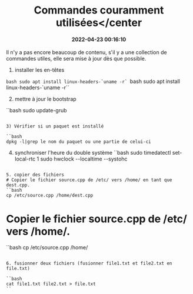 # <center>Commandes couramment utilisées</center

#### <center>2022-04-23 00:16:10</center>

Il n'y a pas encore beaucoup de contenu, s'il y a une collection de commandes utiles, elle sera mise à jour dès que possible.

1. installer les en-têtes

``bash
sudo apt install linux-headers-`uname -r`
``bash sudo apt install linux-headers-`uname -r``

2. mettre à jour le bootstrap

``bash
sudo update-grub
```

3) Vérifier si un paquet est installé

``bash
dpkg -l|grep le nom du paquet ou une partie de celui-ci
```

4. synchroniser l'heure du double système
``bash
sudo timedatectl set-local-rtc 1
sudo hwclock --localtime --systohc
```

5. copier des fichiers
# Copier le fichier source.cpp de /etc/ vers /home/ en tant que dest.cpp.
``bash
cp /etc/source.cpp /home/dest.cpp
```

# Copier le fichier source.cpp de /etc/ vers /home/.

``bash
cp /etc/source.cpp /home/
```

6. fusionner deux fichiers (fusionner file1.txt et file2.txt en file.txt)

``bash
cat file1.txt file2.txt > file.txt
``